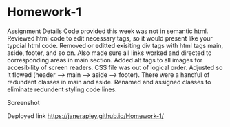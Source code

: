 # Homework-1
Assignment Details
Code provided this week was not in semantic html. Reviewed html code to edit necessary tags, so it would present like your typcial html code. Removed or editted exisiting div tags with html tags main, aside, footer, and so on. Also made sure all links worked and directed to corresponding areas in main section. Added alt tags to all images for accesibility of screen readers. CSS file was out of logical order. Adjusted so it flowed (header --> main --> aside --> footer). There were a handful of redundent classes in main and aside. Renamed and assigned classes to eliminate redundent styling code lines.

Screenshot


Deployed link
https://janerapley.github.io/Homework-1/
